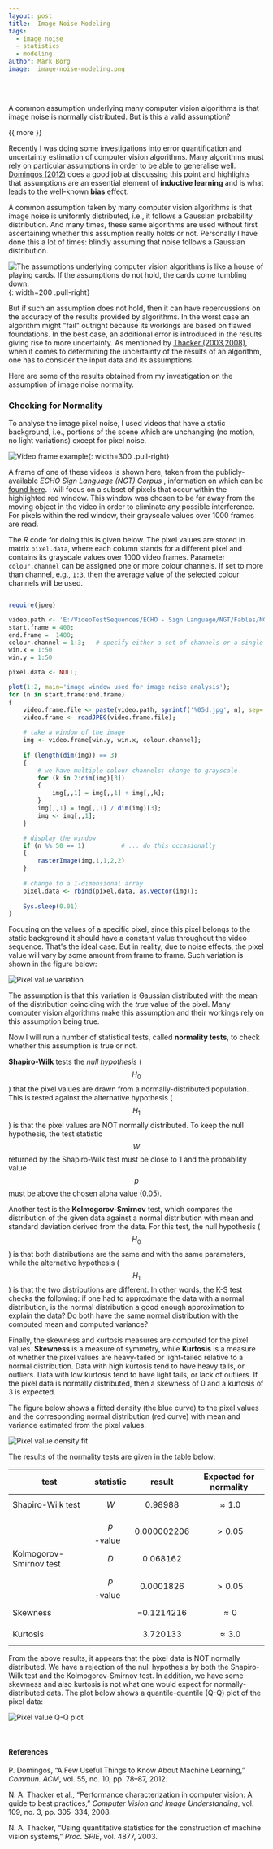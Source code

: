 ```yaml
---
layout: post
title:  Image Noise Modeling
tags:   
  - image noise
  - statistics
  - modeling
author: Mark Borg
image:  image-noise-modeling.png
---
```


&nbsp;

A common assumption underlying many computer vision algorithms is that image noise is normally distributed. 
But is this a valid assumption? 

{{ more }}

Recently I was doing some investigations into error quantification and uncertainty estimation of computer vision algorithms.
Many algorithms must rely on particular assumptions in order to be able to generalise well. 
[Domingos (2012)](#references) does a good job at discussing this point and highlights that assumptions are an essential element of **inductive learning** and is what leads to the well-known **bias** effect.

A common assumption taken by many computer vision algorithms is that image noise is uniformly distributed, i.e., it follows a Gaussian probability distribution.
And many times, these same algorithms are used without first ascertaining whether this assumption really holds or not. Personally I have done this a lot of times: blindly assuming that noise follows a Gaussian distribution.

![The assumptions underlying computer vision algorithms is like a house of playing cards. If the assumptions do not hold, the cards come tumbling down.](/img/posts/house_of_playing_cards.png){: width=200 .pull-right}

But if such an assumption does not hold, then it can have repercussions on the accuracy of the results provided by algorithms. In the worst case an algorithm might "fail" outright because its workings are based on flawed foundations. In the best case, an additional error is introduced in the results giving rise to more uncertainty.
As mentioned by [Thacker (2003,2008)](#references), when it comes to determining the uncertainty of the results of an algorithm, one has to consider the input data and its assumptions. 

Here are some of the results obtained from my investigation on the assumption of image noise normality.



### Checking for Normality

To analyse the image pixel noise, I used videos that have a static background, i.e., portions of the scene which are unchanging (no motion, no light variations) except for pixel noise. 

![Video frame example](/img/posts/ECHO-NGT-00018.jpg){: width=300 .pull-right}

A frame of one of these videos is shown here, taken from the publicly-available *ECHO Sign Language (NGT) Corpus* , information on which can be [found here](http://sign-lang.ruhosting.nl/echo/index.html?http&&&sign-lang.ruhosting.nl/echo/data.html). 
I will focus on a subset of pixels that occur within the highlighted red window. This window was chosen to be far away from the moving object in the video in order to eliminate any possible interference. For pixels within the red window, their grayscale values over 1000 frames are read.

The *R* code for doing this is given below. The pixel values are stored in matrix `pixel.data`, where each column stands for a different pixel and contains its grayscale values over 1000 video frames. 
Parameter `colour.channel` can be assigned one or more colour channels. If set to more than channel, e.g., `1:3`, then the average value of the selected colour channels will be used.

```R

require(jpeg)

video.path <- 'E:/VideoTestSequences/ECHO - Sign Language/NGT/Fables/NGT_AH_fab1/';
start.frame = 400;
end.frame =  1400;
colour.channel = 1:3;   # specify either a set of channels or a single channel
win.x = 1:50
win.y = 1:50

pixel.data <- NULL;

plot(1:2, main='image window used for image noise analysis');
for (n in start.frame:end.frame)
{
    video.frame.file <- paste(video.path, sprintf('%05d.jpg', n), sep='');
    video.frame <- readJPEG(video.frame.file);
    
    # take a window of the image
    img <- video.frame[win.y, win.x, colour.channel];
    
    if (length(dim(img)) == 3)
    {
        # we have multiple colour channels; change to grayscale
        for (k in 2:dim(img)[3])
        {
            img[,,1] = img[,,1] + img[,,k];
        }
        img[,,1] = img[,,1] / dim(img)[3];
        img <- img[,,1];
    }

    # display the window
    if (n %% 50 == 1)          # ... do this occasionally
    {
        rasterImage(img,1,1,2,2)
    }
    
    # change to a 1-dimensional array
    pixel.data <- rbind(pixel.data, as.vector(img));
    
    Sys.sleep(0.01)
}
```


Focusing on the values of a specific pixel, since this pixel belongs to the static background it should have a constant value throughout the video sequence. That's the ideal case. But in reality, due to noise effects, the pixel value will vary by some amount from frame to frame. Such variation is shown in the figure below:

![Pixel value variation](/img/posts/pixel_value_variation.png)


The assumption is that this variation is Gaussian distributed with the mean of the distribution coinciding with the *true* value of the pixel. Many computer vision algorithms make this assumption and their workings rely on this assumption being true. 

Now I will run a number of statistical tests, called **normality tests**, to check whether this assumption is true or not.

**Shapiro-Wilk** tests the *null hypothesis* ($$H_0$$) that the pixel values are drawn from a normally-distributed population. This is tested against the alternative hypothesis ($$H_1$$) is that the pixel values are NOT normally distributed.
To keep the null hypothesis, the test statistic $$W$$ returned by the Shapiro-Wilk test must be close to 1 and the probability value $$p$$ must be above the chosen alpha value (0.05).

Another test is the **Kolmogorov-Smirnov** test, which compares the distribution of the given data against a normal distribution with mean and standard deviation
derived from the data. 
For this test, the null hypothesis ($$H_0$$) is that both distributions are the same and with the same parameters, while the alternative hypothesis ($$H_1$$) is that the two distributions are different.
In other words, the K-S test checks the following: 
if one had to approximate the data with a normal distribution, is the normal distribution a good enough approximation to explain the data? Do both have the same normal
distribution with the computed mean and computed variance?

Finally, the skewness and kurtosis measures are computed for the pixel values. 
**Skewness** is a measure of symmetry, while **Kurtosis** is a measure of whether the pixel values are heavy-tailed or light-tailed relative to a normal distribution.
Data with high kurtosis tend to have heavy tails, or outliers. Data with low kurtosis tend to have light tails, or lack of outliers. If the pixel data is normally distributed, then a skewness of 0 and a kurtosis of 3 is expected.

The figure below shows a fitted density (the blue curve) to the pixel values and the corresponding normal distribution (red curve) with mean and variance estimated from the pixel values. 


![Pixel value density fit](/img/posts/pixel_value_fit.png)


The results of the normality tests are given in the table below:

| test | statistic | result | Expected for normality |
| ---- | --------- | ------ | ---------------------- |
| Shapiro-Wilk test | $$W$$ | $$0.98988$$ | $$\approx 1.0$$ |
| | $$p$$-value | $$0.000002206$$ | $$\gt 0.05$$ |
| Kolmogorov-Smirnov test | $$D$$ | $$0.068162$$ | |
| | $$p$$-value | $$0.0001826$$ | $$\gt 0.05$$ |
| Skewness | | $$-0.1214216$$ | $$\approx 0$$ |
| Kurtosis | | $$3.720133$$ | $$\approx 3.0$$ |

From the above results, it appears that the pixel data is NOT normally distributed. We have a rejection of the null hypothesis by both the Shapiro-Wilk test and the Kolmogorov-Smirnov test. In addition, we have some skewness and also kurtosis is not what one would expect for normally-distributed data. 
The plot below shows a quantile-quantile (Q-Q) plot of the pixel data:

![Pixel value Q-Q plot](/img/posts/pixel_value_qqplot.png)




&nbsp;

#### References

P. Domingos, “A Few Useful Things to Know About Machine Learning,” *Commun. ACM*, vol. 55, no. 10, pp. 78–87, 2012.

N. A. Thacker et al., “Performance characterization in computer vision: A guide to best practices,” *Computer Vision and Image Understanding*, vol. 109, no. 3, pp. 305–334, 2008.

N. A. Thacker, “Using quantitative statistics for the construction of machine vision systems,” *Proc. SPIE*, vol. 4877, 2003.
